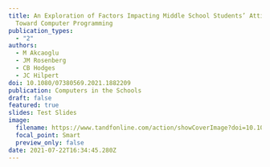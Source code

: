 ```yaml
---
title: An Exploration of Factors Impacting Middle School Students’ Attitudes
  Toward Computer Programming
publication_types:
  - "2"
authors:
  - M Akcaoglu
  - JM Rosenberg
  - CB Hodges
  - JC Hilpert
doi: 10.1080/07380569.2021.1882209
publication: Computers in the Schools
draft: false
featured: true
slides: Test Slides
image:
  filename: https://www.tandfonline.com/action/showCoverImage?doi=10.1080/wcis20.v038.i01
  focal_point: Smart
  preview_only: false
date: 2021-07-22T16:34:45.280Z
---
```

